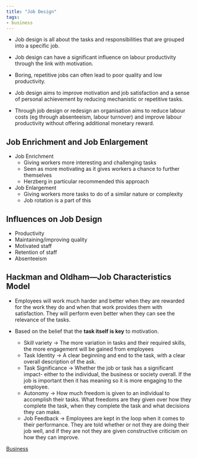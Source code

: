```yaml
---
title: "Job Design"
tags:
- business
---
```


- Job design is all about the tasks and responsibilities that are grouped into a specific job.
- Job design can have a significant influence on labour productivity through the link with motivation.
- Boring, repetitive jobs can often lead to poor quality and low productivity.

- Job design aims to improve motivation and job satisfaction and a sense of personal achievement by reducing mechanistic or repetitive tasks.
- Through job design or redesign an organisation aims to reduce labour costs (eg through absenteeism, labour turnover) and improve labour productivity without offering additional monetary reward.

## Job Enrichment and Job Enlargement

- Job Enrichment
	- Giving workers more interesting and challenging tasks
	- Seen as more motivating as it gives workers a chance to further themselves
	- Herzberg in particular recommended this approach
- Job Enlargement
	- Giving workers more tasks to do of a similar nature or complexity
	- Job rotation is a part of this

## Influences on Job Design

- Productivity
- Maintaining/improving quality
- Motivated staff
- Retention of staff
- Absenteeism

## Hackman and Oldham—Job Characteristics Model

- Employees will work much harder and better when they are rewarded for the work they do and when that work provides them with satisfaction. They will perform even better when they can see the relevance of the tasks.


- Based on the belief that the **task itself is key** to motivation.
	- Skill variety -> The more variation in tasks and their required skills, the more engagement will be gained from employees
	- Task Identity -> A clear beginning and end to the task, with a clear overall description of the ask.
	- Task Significance -> Whether the job or task has  a significant impact- either to the individual, the business or society overall. If the job is important then it has meaning so it is more engaging to the employee.
	- Autonomy -> How much freedom is given to an individual to accomplish their tasks. What freedoms are they given over how they complete the task, when they complete the task and what decisions they can make.
	- Job Feedback -> Employees are kept in the loop when it comes to their performance. They are told whether or not they are doing their job well, and if they are not they are given constructive criticism on how they can improve.



[Business](/Business)